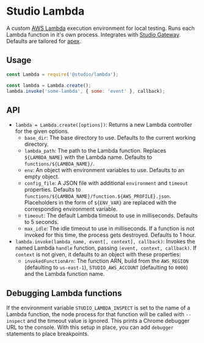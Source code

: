 # Studio Lambda

A custom [AWS Lambda][1] execution environment for local testing. Runs
each Lambda function in it's own process. Integrates with [Studio Gateway][2].
Defaults are tailored for [apex][3].

## Usage

```js
const Lambda = require('@studio/lambda');

const lambda = Lambda.create();
lambda.invoke('some-lambda', { some: 'event' }, callback);
```

## API

- `lambda = Lambda.create([options])`: Returns a new Lambda controller for
  the given options.
    - `base_dir`: The base directory to use. Defaults to the current working
      directory.
    - `lambda_path`: The path to the Lambda function. Replaces `${LAMBDA_NAME}`
      with the Lambda name. Defaults to `functions/${LAMBDA_NAME}/`.
    - `env`: An object with environment variables to use. Defaults to an empty
      object.
    - `config_file`: A JSON file with additional `environment` and `timeout`
      properties. Defaults to
      `functions/${LAMBDA_NAME}/function.${AWS_PROFILE}.json`. Placeholders in
      the form of `${ENV_VAR}` are replaced with the corresponding environment
      variable.
    - `timeout`: The default Lambda timeout to use in milliseconds. Defaults
      to 5 seconds.
    - `max_idle`: The idle timeout to use in milliseconds. If a function is
      not invoked for this time, the process gets destroyed. Defaults to 1 hour.
- `lambda.invoke(lambda_name, event[, context], callback)`: Invokes the named
  Lambda `handle` function, passing `(event, context, callback)`. If `context`
  is not given, it defaults to an object with these properties:
    - `invokedFunctionArn`: The function ARN, build from the `AWS_REGION`
      (defaulting to `us-east-1`), `STUDIO_AWS_ACCOUNT` (defaulting to `0000`)
      and the Lambda function name.

## Debugging Lambda functions

If the environment variable `STUDIO_LAMBDA_INSPECT` is set to the name of a
Lambda function, the node process for that function will be called with
`--inspect` and the timeout value is ignored. This prints a Chrome debugger URL
to the console. With this setup in place, you can add `debugger` statements to
place breakpoints.

[1]: https://aws.amazon.com/lambda/
[2]: https://github.com/javascript-studio/studio-gateway
[3]: http://apex.run
